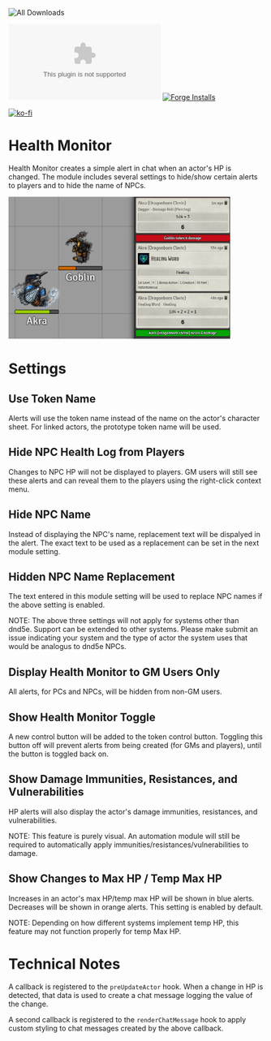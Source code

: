 ![All Downloads](https://img.shields.io/github/downloads/jessev14/health-monitor/total?style=for-the-badge)

![Latest Release Download Count](https://img.shields.io/github/downloads/jessev14/health-monitor/latest/EI.zip)
[![Forge Installs](https://img.shields.io/badge/dynamic/json?label=Forge%20Installs&query=package.installs&suffix=%25&url=https%3A%2F%2Fforge-vtt.com%2Fapi%2Fbazaar%2Fpackage%2Fhealth-monitor&colorB=4aa94a)](https://forge-vtt.com/bazaar#package=health-monitor)

[![ko-fi](https://ko-fi.com/img/githubbutton_sm.svg)](https://ko-fi.com/jessev14)

# Health Monitor
Health Monitor creates a simple alert in chat when an actor's HP is changed. The module includes several settings to hide/show certain alerts to players and to hide the name of NPCs.

<img src="/img/health-monitor.png" height="280"/>

# Settings

## Use Token Name
Alerts will use the token name instead of the name on the actor's character sheet. For linked actors, the prototype token name will be used.

## Hide NPC Health Log from Players
Changes to NPC HP will not be displayed to players. GM users will still see these alerts and can reveal them to the players using the right-click context menu.

## Hide NPC Name
Instead of displaying the NPC's name, replacement text will be dispalyed in the alert. The exact text to be used as a replacement can be set in the next module setting.

## Hidden NPC Name Replacement
The text entered in this module setting will be used to replace NPC names if the above setting is enabled.

NOTE: The above three settings will not apply for systems other than dnd5e. Support can be extended to other systems. Please make submit an issue indicating your system and the type of actor the system uses that would be analogus to dnd5e NPCs.

## Display Health Monitor to GM Users Only
All alerts, for PCs and NPCs, will be hidden from non-GM users.

## Show Health Monitor Toggle
A new control button will be added to the token control button. Toggling this button off will prevent alerts from being created (for GMs and players), until the button is toggled back on.

## Show Damage Immunities, Resistances, and Vulnerabilities
HP alerts will also display the actor's damage immunities, resistances, and vulnerabilities.

NOTE: This feature is purely visual. An automation module will still be required to automatically apply immunities/resistances/vulnerabilities to damage.

## Show Changes to Max HP / Temp Max HP
Increases in an actor's max HP/temp max HP will be shown in blue alerts. Decreases will be shown in orange alerts. This setting is enabled by default.

NOTE: Depending on how different systems implement temp HP, this feature may not function properly for temp Max HP.

# Technical Notes
A callback is registered to the `preUpdateActor` hook. When a change in HP is detected, that data is used to create a chat message logging the value of the change.


A second callback is registered to the `renderChatMessage` hook to apply custom styling to chat messages created by the above callback.